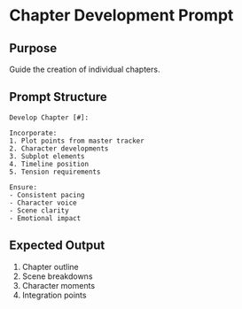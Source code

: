 # Chapter Development Prompt

## Purpose
Guide the creation of individual chapters.

## Prompt Structure
```
Develop Chapter [#]:

Incorporate:
1. Plot points from master tracker
2. Character developments
3. Subplot elements
4. Timeline position
5. Tension requirements

Ensure:
- Consistent pacing
- Character voice
- Scene clarity
- Emotional impact
```

## Expected Output
1. Chapter outline
2. Scene breakdowns
3. Character moments
4. Integration points